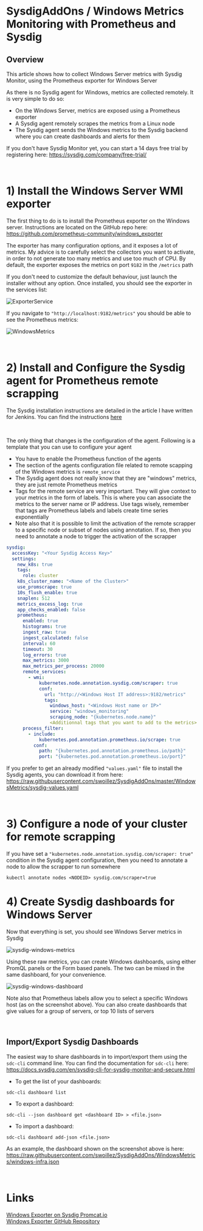 # SysdigAddOns / Windows Metrics Monitoring with Prometheus and Sysdig

## Overview

This article shows how to collect Windows Server metrics with Sysdig Monitor, using the Prometheus exporter for Windows Server

As there is no Sysdig agent for Windows, metrics are collected remotely. It is very simple to do so:

- On the Windows Server, metrics are exposed using a Prometheus exporter
- A Sysdig agent remotely scrapes the metrics from a Linux node
- The Sysdig agent sends the Windows metrics to the Sysdig backend where you can create dashboards and alerts for them

If you don't have Sysdig Monitor yet, you can start a 14 days free trial by registering here: https://sysdig.com/company/free-trial/

<br>

# 1) Install the Windows Server WMI exporter

The first thing to do is to install the Prometheus exporter on the Windows server. Instructions are located on the GitHub repo here: https://github.com/prometheus-community/windows_exporter

The exporter has many configuration options, and it exposes a lot of metrics. My advice is to carefully select the collectors you want to activate, in order to not generate too many metrics and use too much of CPU. By default, the exporter exposes the metrics on port `9182` in the `/metrics` path

If you don't need to customize the default behaviour, just launch the installer without any option. Once installed, you should see the exporter in the services list:

![ExporterService](images/exporter-service.png)

If you navigate to `"http://localhost:9182/metrics"` you should be able to see the Prometheus metrics:

![WindowsMetrics](images/windows-metrics.png)

<br>

# 2) Install and Configure the Sysdig agent for Prometheus remote scrapping

The Sysdig installation instructions are detailed in the article I have written for Jenkins. You can find the instructions [here](https://github.com/swoillez/SysdigAddOns/tree/master/Jenkins#2-install--configure-the-sysdig-agent)

<br>

The only thing that changes is the configuration of the agent. Following is a template that you can use to configure your agent

- You have to enable the Prometheus function of the agents
- The section of the agents configuration file related to remote scapping of the Windows metrics is `remote_service`
- The Sysdig agent does not really know that they are "windows" metrics, they are just remote Prometheus metrics
- Tags for the remote service are very important. They will give context to your metrics in the form of labels. This is where you can associate the metrics to the server name or IP address. Use tags wisely, remember that tags are Prometheus labels and labels create time series exponentially
- Note also that it is possible to limit the activation of the remote scrapper to a specific node or subset of nodes using annotation. If so, then you need to annotate a node to trigger the activation of the scrapper


```yaml
sysdig:
  accessKey: "<Your Sysdig Access Key>"
  settings:
    new_k8s: true
    tags:
      role: cluster
    k8s_cluster_name: "<Name of the Cluster>"
    use_promscrape: true
    10s_flush_enable: true
    snaplen: 512
    metrics_excess_log: true
    app_checks_enabled: false
    prometheus:
      enabled: true
      histograms: true
      ingest_raw: true
      ingest_calculated: false
      interval: 60
      timeout: 30
      log_errors: true
      max_metrics: 3000
      max_metrics_per_process: 20000
      remote_services:
        - wmi:
            kubernetes.node.annotation.sysdig.com/scraper: true
            conf:
              url: "http://<Windows Host IT address>:9182/metrics"
              tags:
                windows_host: "<Windows Host name or IP>"
                service: "windows_monitoring"
                scraping_node: "{kubernetes.node.name}"
                <Additionnal tags that you want to add to the metrics>
      process_filter:
        - include:
            kubernetes.pod.annotation.prometheus.io/scrape: true
          conf:
            path: "{kubernetes.pod.annotation.prometheus.io/path}"
            port: "{kubernetes.pod.annotation.prometheus.io/port}"
```

If you prefer to get an already modified `"values.yaml"` file to install the Sysdig agents, you can download it from here: https://raw.githubusercontent.com/swoillez/SysdigAddOns/master/WindowsMetrics/sysdig-values.yaml

<br>

# 3) Configure a node of your cluster for remote scrapping

If you have set a `"kubernetes.node.annotation.sysdig.com/scraper: true"` condition in the Sysdig agent configuration, then you need to annotate a node to allow the scrapper to run somewhere

```
kubectl annotate nodes <NODEID> sysdig.com/scraper=true
```

# 4) Create Sysdig dashboards for Windows Server

Now that everything is set, you should see Windows Server metrics in Sysdig

![sysdig-windows-metrics](images/sysdig-windows-metrics.png)

Using these raw metrics, you can create Windows dashboards, using either PromQL panels or the Form based panels. The two can be mixed in the same dashboard, for your convenience.

![sysdig-windows-dashboard](images/sysdig-windows-dashboard.png)

Note also that Prometheus labels allow you to select a specific Windows host (as on the screenshot above). You can also create dashboards that give values for a group of servers, or top 10 lists of servers

<br>

## Import/Export Sysdig Dashboards

The easiest way to share dashboards in to import/export them using the `sdc-cli` command line. You can find the documentation for `sdc-cli` here: https://docs.sysdig.com/en/sysdig-cli-for-sysdig-monitor-and-secure.html

- To get the list of your dashboards:

```
sdc-cli dashboard list
```

- To export a dashboard:

```
sdc-cli --json dashboard get <dashboard ID> > <file.json>
```

- To import a dashboard:

```
sdc-cli dashboard add-json <file.json>
```

As an example, the dashboard shown on the screenshot above is here: https://raw.githubusercontent.com/swoillez/SysdigAddOns/WindowsMetrics/windows-infra.json

<br>

# Links

[Windows Exporter on Sysdig Promcat.io](https://promcat.io/apps/windows)
<br>
[Windows Exporter GitHub Repository](https://github.com/prometheus-community/windows_exporter)
